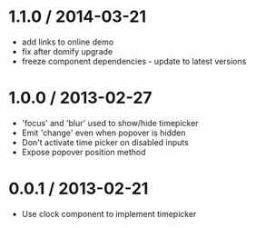 
1.1.0 / 2014-03-21
==================

 * add links to online demo
 * fix after domify upgrade
 * freeze component dependencies - update to latest versions

1.0.0 / 2013-02-27 
==================

 * 'focus' and 'blur' used to show/hide timepicker
 * Emit 'change' even when popover is hidden
 * Don't activate time picker on disabled inputs
 * Expose popover position method

0.0.1 / 2013-02-21 
==================

 * Use clock component to implement timepicker
